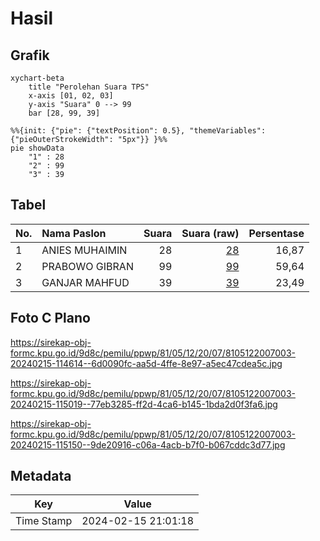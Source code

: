 # Hasil

## Grafik

```mermaid
xychart-beta
    title "Perolehan Suara TPS"
    x-axis [01, 02, 03]
    y-axis "Suara" 0 --> 99
    bar [28, 99, 39]
```

```mermaid
%%{init: {"pie": {"textPosition": 0.5}, "themeVariables": {"pieOuterStrokeWidth": "5px"}} }%%
pie showData
    "1" : 28
    "2" : 99
    "3" : 39
```

## Tabel

| No. | Nama Paslon    | Suara | Suara (raw) | Persentase |
|:--- |:-------------- | -----:| -----------:| ----------:|
| 1   | ANIES MUHAIMIN | 28    | [28][p-1]   | 16,87      |
| 2   | PRABOWO GIBRAN | 99    | [99][p-2]   | 59,64      |
| 3   | GANJAR MAHFUD  | 39    | [39][p-3]   | 23,49      |


[p-1]: https://github.com/gigit-pemilu/pemilu-2024-81-maluku/blob/main/pilpres/hitung-suara/sub/81-maluku/sub/05-seram-bagian-timur/sub/12-bula-barat/sub/2007-jakarta-baru/sub/003-tps/sub/paslon-1.txt
[p-2]: https://github.com/gigit-pemilu/pemilu-2024-81-maluku/blob/main/pilpres/hitung-suara/sub/81-maluku/sub/05-seram-bagian-timur/sub/12-bula-barat/sub/2007-jakarta-baru/sub/003-tps/sub/paslon-2.txt
[p-3]: https://github.com/gigit-pemilu/pemilu-2024-81-maluku/blob/main/pilpres/hitung-suara/sub/81-maluku/sub/05-seram-bagian-timur/sub/12-bula-barat/sub/2007-jakarta-baru/sub/003-tps/sub/paslon-3.txt

## Foto C Plano

https://sirekap-obj-formc.kpu.go.id/9d8c/pemilu/ppwp/81/05/12/20/07/8105122007003-20240215-114614--6d0090fc-aa5d-4ffe-8e97-a5ec47cdea5c.jpg

https://sirekap-obj-formc.kpu.go.id/9d8c/pemilu/ppwp/81/05/12/20/07/8105122007003-20240215-115019--77eb3285-ff2d-4ca6-b145-1bda2d0f3fa6.jpg

https://sirekap-obj-formc.kpu.go.id/9d8c/pemilu/ppwp/81/05/12/20/07/8105122007003-20240215-115150--9de20916-c06a-4acb-b7f0-b067cddc3d77.jpg


## Metadata

| Key        | Value               |
| ---------- | ------------------- |
| Time Stamp | 2024-02-15 21:01:18 |



